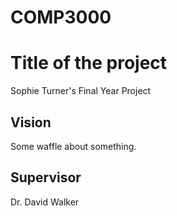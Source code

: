 # COMP3000
<h1>Title of the project</h1>
<p>Sophie Turner's Final Year Project</p>

<h2>Vision</h2>
<p>Some waffle about something.</p>

<h2>Supervisor</h2>
<p>Dr. David Walker</p>
